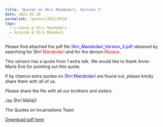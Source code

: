 ```yaml
---
title: 'Quotes on Śhrī Mandodarī, Version 3'
date: 2022-05-10
permalink: /quotes/2022/0510
tags:
  - crimson @ Shri Mandodari
  - hotpink @ Shri Mahakali
---
```


Please find attached the pdf file <font color="blue">Shri_Mandodari_Version_3.pdf</font> obtained by searching for Śhrī <font color="red">Mandodarī</font> and for the demon <font color="red">Rāvaṇa</font>.    

This version has a quote from 1 extra talk. We would like to thank Anne-Marie Ene for pointing out this quote.

If by chance extra quotes on <font color="blue">Śhrī Mandodarī</font> are found out, please kindly share them with all of us.  

Please share the file with all our brothers and sisters.  

Jay Śhrī Mātājī!  

The Quotes on Incarnations Team  

[Download pdf here](http://seven-teams.github.io/files/Shri_Manadodari_Version_3.pdf)